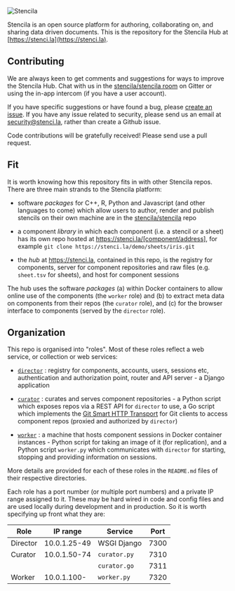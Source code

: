 <img src="http://static.stenci.la/img/logo-name-tagline-500.png" alt="Stencila" style="max-width:300px">

Stencila is an open source platform for authoring, collaborating on, and sharing data driven documents. This is the repository for the Stencila Hub at [https://stenci.la](https://stenci.la).

## Contributing

We are always keen to get comments and suggestions for ways to improve the Stencila Hub. Chat with us in the [stencila/stencila room](https://gitter.im/stencila/stencila) on Gitter or using the in-app intercom (if you have a user account). 

If you have specific suggestions or have found a bug, please [create an issue](https://github.com/stencila/hub/issues/new). If you have any issue related to security, please send us an email at security@stenci.la, rather than create a Github issue.

Code contributions will be gratefully received! Please send use a pull request.

## Fit

It is worth knowing how this repository fits in with other Stencila repos. There are three main strands to the Stencila platform:

- software *packages* for C++, R, Python and Javascript (and other languages to come) which allow users to author, render and publish stencils on their own machine are in the [stencila/stencila](https://github.com/stencila/stencila) repo

- a component *library* in which each component (i.e. a stencil or a sheet) has its own repo hosted at https://stenci.la/[component/address], for example `git clone https://stenci.la/demo/sheets/iris.git`

- the *hub* at https://stenci.la, contained in this repo, is the registry for components, server for component repositories and raw files (e.g. `sheet.tsv` for sheets), and host for component sessions

The hub uses the software *packages* (a) within Docker containers to allow online use of the components (the `worker` role) and (b) to extract meta data on components from their repos (the `curator` role), and (c) for the browser interface to components (served by the `director` role).

## Organization

This repo is organised into "roles". Most of these roles reflect a web service, or collection or web services:

- [`director`](director) : registry for components, accounts, users, sessions etc, authentication and authorization point, router and API server - a Django application

- [`curator`](curator) : curates and serves component repositories - a Python script which exposes repos via a REST API for `director` to use, a Go script which implements the [Git Smart HTTP Transport](https://git-scm.com/blog/2010/03/04/smart-http.html) for Git clients to access component repos (proxied and authorized by `director`)

- [`worker`](worker) : a machine that hosts component sessions in Docker container instances - Python script for taking an image of it (for replication), and a Python script `worker.py` which communicates with `director` for starting, stopping and providing information on sessions.

More details are provided for each of these roles in the `README.md` files of their respective directories. 

Each role has a port number (or multiple port numbers) and a private IP range assigned to it. These may be hard wired in code and config files and are used locally during development and in production. So it is worth specifying up front what they are:

Role      | IP range     | Service      | Port |
----------|--------------|--------------|------|
Director  | 10.0.1.25-49 | WSGI Django  | 7300 |
Curator   | 10.0.1.50-74 | `curator.py` | 7310 |
          |              | `curator.go` | 7311 | 
Worker    | 10.0.1.100-  | `worker.py`  | 7320 |
